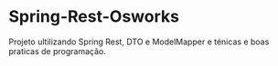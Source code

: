 # Spring-Rest-Osworks

Projeto ultilizando Spring Rest, DTO e ModelMapper e ténicas e boas praticas de programação.
